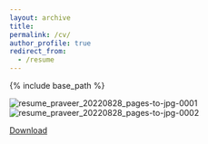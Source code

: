 ```yaml
---
layout: archive
title:
permalink: /cv/
author_profile: true
redirect_from:
  - /resume
---
```


{% include base_path %}

![resume_praveer_20220828_pages-to-jpg-0001](https://user-images.githubusercontent.com/13656683/187061486-7a9907cd-18c4-4520-9018-21e82fffbfe0.jpg)
![resume_praveer_20220828_pages-to-jpg-0002](https://user-images.githubusercontent.com/13656683/187061490-87cce83e-e433-417f-bd88-4c46754f1f3d.jpg)


[Download]([files/resume_praveer_20220824.pdf](https://github.com/praveer922/praveer922.github.io/raw/master/files/resume_praveer_20220824.pdf))
